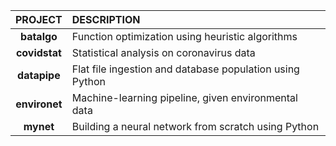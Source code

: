 |PROJECT|DESCRIPTION|
|:---:|:---|
|<b>batalgo</b>|Function optimization using heuristic algorithms|
|<b>covidstat</b>|Statistical analysis on coronavirus data|
|<b>datapipe</b>|Flat file ingestion and database population using Python|
|<b>environet</b>|Machine-learning pipeline, given environmental data|
|<b>mynet</b>|Building a neural network from scratch using Python|
